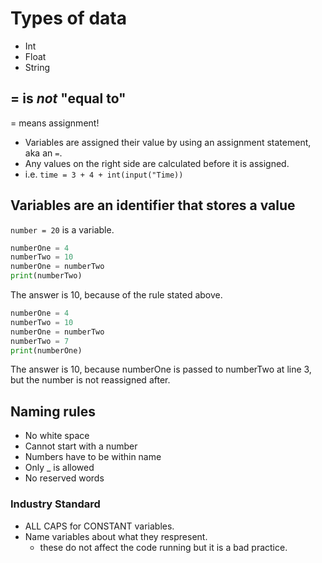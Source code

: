 # Types of data 

* Int
* Float
* String

## = is *not* "equal to"
= means assignment!
- Variables are assigned their value by using an assignment statement, aka an `=`. 
- Any values on the right side are calculated before it is assigned.
- i.e. `time = 3 + 4 + int(input("Time))` 

## Variables are an identifier that stores a value

`number = 20` is a variable. 

```py
numberOne = 4
numberTwo = 10
numberOne = numberTwo
print(numberTwo)
```

The answer is 10, because of the rule stated above. 

```python
numberOne = 4
numberTwo = 10
numberOne = numberTwo
numberTwo = 7
print(numberOne)
```
The answer is 10, because numberOne is passed to numberTwo at line 3, but the number is not reassigned after.

## Naming rules
* No white space
* Cannot start with a number
* Numbers have to be within name
* Only _ is allowed
* No reserved words
### Industry Standard
* ALL CAPS for CONSTANT variables.
* Name variables about what they respresent.
  * these do not affect the code running but it is a bad practice. 

 